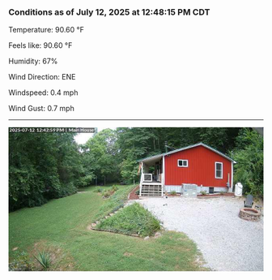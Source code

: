 ### Conditions as of July 12, 2025 at 12:48:15 PM CDT 

Temperature: 90.60 &deg;F

Feels like: 90.60 &deg;F

Humidity: 67%

Wind Direction: ENE

Windspeed: 0.4 mph

Wind Gust: 0.7 mph

---

<img src="./images/latest.jpeg"/>

